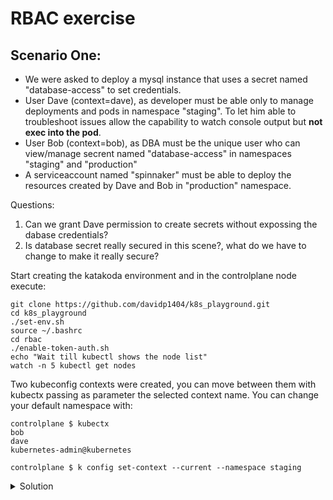 # RBAC exercise

## Scenario One:
- We were asked to deploy a mysql instance that uses a secret named "database-access" to set credentials.
- User Dave (context=dave), as developer must be able only to manage deployments and pods in namespace "staging". To let him able to troubleshoot issues allow the capability to watch console output but __not exec into the pod__.
- User Bob (context=bob), as DBA must be the unique user who can view/manage secrent named "database-access" in namespaces "staging" and "production"
- A serviceaccount named "spinnaker" must be able to deploy the resources created by Dave and Bob in "production" namespace.

Questions:
1. Can we grant Dave permission to create secrets without expossing the dabase credentials?
2. Is database secret really secured in this scene?, what do we have to change to make it really secure?

Start creating the katakoda environment and in the controlplane node execute:
```
git clone https://github.com/davidp1404/k8s_playground.git
cd k8s_playground
./set-env.sh
source ~/.bashrc
cd rbac
./enable-token-auth.sh
echo "Wait till kubectl shows the node list"
watch -n 5 kubectl get nodes
```
Two kubeconfig contexts were created, you can move between them with kubectx passing as parameter the selected context name.
You can change your default namespace with:
```
controlplane $ kubectx
bob
dave
kubernetes-admin@kubernetes

controlplane $ k config set-context --current --namespace staging
```

<details close>
<summary> Solution</summary>
<br>

EnCt2dcdffb404dfd67d91a9395289b6f90970c6aea24dcdffb404dfd67d91a939528e5WRcL4T0AD
p5cE/EmLm3O+YwusF2lj+ry5T8VvkaB4EFp4ntx92CBIufAZIvRQJBi99PEcxaEiIyo/KawAf2kt9IDL
zM5RMlkumvP6MUbrBRRuJ1iLhjskN0rk0lAriYrFHFh13mcl+PXWLjpyARIrUT4m/7ZEtJ6yHJg26054
W2iQJyDC0zE+xKAM9niwMS6RCPj4vu4yn3qw+IdWgI+bG6iVDR0Mk1DWw3RA0RjmVZdxGlZUEVDMCy+o
HdYtPzSpgf6Qu0PmtABI8TUDNAJtFJR0VpFiUtxO8YqJdj9tVeHrleWYOFUT9onsd1+K5TvckNdx6EGe
8Ev+6gOA6TVp6BkgVD4fMuiByNyQ5VySfGOrhTsFvbKmwCXwG7j8OcrHT4sYr87Mcm4Tof/qtjY7c2Zd
lZIUgXEP441AMARlozrmeW4jgISVdOIddJpIoKQ8mNzIP246PWxExNi2p+8u71z5/6VopaTPHCUTewl8
Dg/ye/MiOf5AMmBGoapMzbQbhkylDBu4u+hljORMHSrjW8xJdWvlRzBJhB/VrCYkSv4Ztn7KTiNXnSN/
ZdrqjmM40qKgJtZdRsDxpDpM8BujjVxY3ugTcRQvyR4OX4FIgB/AwzUvN7y37XDDWfwv0S7uJeejPYqG
fhmpfDL7nP1haqjraPSL8X2Evtfh6dxIJq4qJssEB4JAduqD+1Ev3AtZ/D4uQ9ARaEBw5DN/7JPsn5x8
xMjbb1Dg1x7iYAt1hzSVQSWp+U+Z3ntzpfDv8JFEmXKJa+gvNK/OGdXeArh9RhybzFuEIjsZQuM5hjim
uajTaDm1r8rfBIVg/ALx8EAs8Mi4RuT/9oFIeAv7Nm7JTGLDGAH7tzasSnAXvWCQdRKiRloaBzh4zrxN
lWI0aE4EV1f9Pe7z4tLixRaoSMhzb4i3YY+RO2Z5c/usJpQGPt1lG9ns+y8gyKPYsGgWIsz6B2/SjtpM
WTpxxBRXvmk636IZqtZ/NdyPifQGqytFLLlUDwfMnQwh6+WHA6VjBua8iVC/DHLx+WyiIut46o/aTni/
mPej2y8DNW8R1+TJSQ7/63aNBhsRVyFSLSj5aOj99fabtuoI6orqdIelRruZJ7Oz0Lm3/gpc/uAGvHrs
a6bCc4OqKVjuY7QP+4w+e9Mw0ZXRazzbtPw4H6CA79t54ZzCL/Mvo6K7PlapbSbgB6IZ8seiuIXaj6gk
zkZaXQwivz9ObHoT2VfsheAb7ZK370akwnwXWr5Xlk4syMfYnfO+W07+PImLlKj4csS6DLT8peZYxNJ5
6ZFeth8OgXS5I7/ts0kGjja1VfhjUsQZJOy/oKpJTm4VTYXQTyfSTLDdpvRXTSWA5hoImNfzIOYUCW9b
qX4V/sKZTzcS0G5dLB/NdA/d839bqe2+Wy4os/BT8STm1MNZmAbqimotDybSO8OAjR4NFl2eVhWYRdnr
71Qs+gLZUfhVQbEbXFj4UeE2izMRrUOnlpfuwsLZxvv85ijfWhkW5V/Qg3v9i8buQqgOFCct1ytKDEjY
pA68x/v96COTD7a9WhH60utdSo3aFEt9of2o891Deui+lhlAxMP+6ITBL8Q5GUwZqwsJxVhnrs/YWn09
95Qm+6JsCfuagws/FkQocitXRF8NmurAFzl5wT3w06OJUXCMu92VdHowL40Yg9o5gt4YK/fCRbuShyGH
yXycaKP9F9LeC2NEUuPte6vu+XLoM+ZbTxjFIEvMIixTJc7nIojwStNtDNwxai9se6aBNlDSoEYa5zuI
sfCpL9/pd8r8yUQbsxJgWj7Fp5DQ6IpxshccJcpAk6r/BocUItlQpoGtGsnwehr37m7+WaiYyfNB601B
+6+8dIZLH4dxBx3oj4aj8tuDcsdTxJ7Y58G4J32j9d4GyqYUfrkuLc0Y3+YNBJQnlUpND4J/4xigCujG
zp6oAhBwX6R4mUjIE1C2yKqOjKSmnm8x6PJEl7bU1Zc3LSwfCzMGQAoED9xrUn2F/hg6VCYKPIk747Im
b5NvsK1vEBznxVpRl5f4gb9L1J0EI3+OUiOqKZSdtElrT2pf/jOAMFV7U7Jn5ttffT7gPAUoMYWIMZAc
IiqZsNC5Yp5nNP4U7zkaBJaGUKJdM5yLYdcNI9IDw3aLI2+yIyR7NVd8eEDmrCW23jTNsx9nNHHtxf/y
VafpujJux5Qt4gwxfAxT4+JKOP+tNNhUc0KkCMK88FE8wEduyMqPEclhK/DgysRsODI2aHSESyjVwYkB
YziMCh8Glg6kGjL+uwuEOBGqkT95Lbw+pDum6Ym78HICjxujp+dwccP6mBggOWH6mb80CZqCL1a11VLW
ZvDyI5a0xkBSe6Ua6j/h0RhC0RUZf7FpymtAC/4YLZjNmyGmfuvdru4HgvMM4Cq0C33BNutl5A782qhQ
qkAq+qlABJmZXHPpyRRSVeK0VSJEjuAE4mzi7LZS1l2RIfzngX2WInWWC32YU6h3uGcOk7SKJoR6YQ5s
Uqaw97Hjvo6eZtxda5al8MRxQASEWEb4TUY8d2NDr+O5iupxhnONkowu7/zsNIutd72X84jIIikU9Emt
/xD58YnLyusFDF8pH/wPuDF6Bf85uKdmh9zuCBCNtGMI6zSe4G1uPQCDNus7OGgGjXKd5o7uyT9Vh4kA
fcCoAkr4qdI+HSfHLyM7PxHnbW9CPSFRAMNP1VRkWS1NtR47gcl+4i9NQTRViYWPrJjcnpVeE2XaoOPh
yrOBeR9Bs9chSW4iKcUfLXcoaSSPQPaLTDoOIRC21MwU14e6WyMHZMF6ydfzm7oSVDMQrjrvrCQk8A13
4bG7117e5+1oSzntYPQsGdEZOb0HBIWqUdimGLby6xmlYhSWx8zsu+JbSk86Q7/iJwUQo3WmJumF7aJb
veFeDjp14hDiFR0Q9MROIeM01xDWv4Rq/jsIDuqHY+m7OMQUOyYi2Yb9mmYenG4hSJuXyb0DlqTunbOE
/aInqGQ41bJfF+f4v6bgeg9Z/YTd1zosltbph7Qscs8CuTED5L7WT+4hnD+SvDYweAZDSFU1arFHXc+W
5fAqs7a/uO4okMkQOY2nANPu93dXcyZpodOtzdiOEz0f/l2iDgEa3fUQHrv7s3sFC3efd/NBBpmSuLdk
iVuEr3fo4CVGhIwEmS

Decrypt it at https://encipher.it
